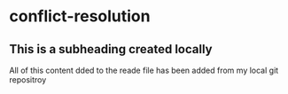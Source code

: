 # conflict-resolution 

## This is a subheading created locally

All of this content dded to the reade file has 
been added from my local git repositroy
